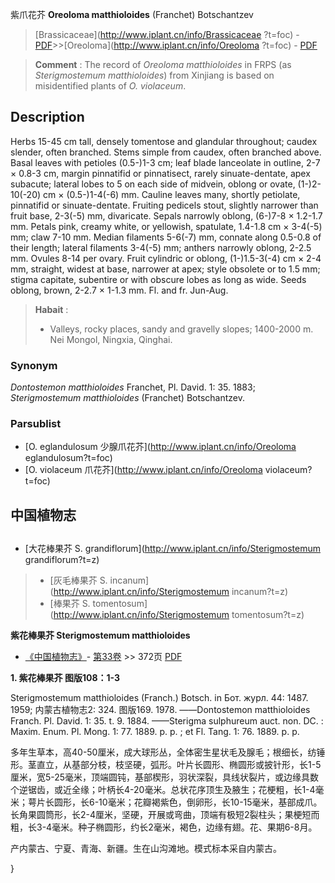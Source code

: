 紫爪花芥 **Oreoloma matthioloides** (Franchet) Botschantzev

> [Brassicaceae](http://www.iplant.cn/info/Brassicaceae ?t=foc) - [PDF](http://iplant.cn/foc/pdf/Brassicaceae.pdf)>>[Oreoloma](http://www.iplant.cn/info/Oreoloma ?t=foc) - [PDF](http://www.iplant.cn/foc/pdf/Oreoloma.pdf)

> **Comment** : 
> The record of *Oreoloma matthioloides* in FRPS (as *Sterigmostemum matthioloides*) from Xinjiang is based on misidentified plants of *O. violaceum*.

## Description

Herbs 15-45 cm tall, densely tomentose and glandular throughout; caudex slender, often branched. Stems simple from caudex, often branched above. Basal leaves with petioles (0.5-)1-3 cm; leaf blade lanceolate in outline, 2-7 × 0.8-3 cm, margin pinnatifid or pinnatisect, rarely sinuate-dentate, apex subacute; lateral lobes to 5 on each side of midvein, oblong or ovate, (1-)2-10(-20) cm × (0.5-)1-4(-6) mm. Cauline leaves many, shortly petiolate, pinnatifid or sinuate-dentate. Fruiting pedicels stout, slightly narrower than fruit base, 2-3(-5) mm, divaricate. Sepals narrowly oblong, (6-)7-8 × 1.2-1.7 mm. Petals pink, creamy white, or yellowish, spatulate, 1.4-1.8 cm × 3-4(-5) mm; claw 7-10 mm. Median filaments 5-6(-7) mm, connate along 0.5-0.8 of their length; lateral filaments 3-4(-5) mm; anthers narrowly oblong, 2-2.5 mm. Ovules 8-14 per ovary. Fruit cylindric or oblong, (1-)1.5-3(-4) cm × 2-4 mm, straight, widest at base, narrower at apex; style obsolete or to 1.5 mm; stigma capitate, subentire or with obscure lobes as long as wide. Seeds oblong, brown, 2-2.7 × 1-1.3 mm. Fl. and fr. Jun-Aug.

> **Habait** : 
>* Valleys, rocky places, sandy and gravelly slopes; 1400-2000 m. Nei Mongol, Ningxia, Qinghai.

### Synonym
*Dontostemon matthioloides* Franchet, Pl. David. 1: 35. 1883; *Sterigmostemum matthioloides* (Franchet) Botschantzev.

### Parsublist

* [O.  eglandulosum  少腺爪花芥](http://www.iplant.cn/info/Oreoloma eglandulosum?t=foc)
* [O.  violaceum  爪花芥](http://www.iplant.cn/info/Oreoloma violaceum?t=foc)

## 中国植物志

## 
* [大花棒果芥  S.  grandiflorum](http://www.iplant.cn/info/Sterigmostemum grandiflorum?t=z)
> * [灰毛棒果芥  S.  incanum](http://www.iplant.cn/info/Sterigmostemum incanum?t=z)
> * [棒果芥  S.  tomentosum](http://www.iplant.cn/info/Sterigmostemum tomentosum?t=z)

**紫花棒果芥 Sterigmostemum matthioloides**

* [《中国植物志》](http://www.iplant.cn/frps)- [第33卷](http://www.iplant.cn/frps/vol/33) >> 372页 [PDF](http://www.iplant.cn/frps/pdf/33/372.pdf)

**1. 紫花棒果芥 图版108：1-3**

Sterigmostemum matthioloides (Franch.) Botsch. in Бот. журл. 44: 1487. 1959; 内蒙古植物志2: 324. 图版169. 1978. ——Dontostemon matthioloides Franch. Pl. David. 1: 35. t. 9. 1884. ——Sterigma sulphureum auct. non. DC. : Maxim. Enum. Pl. Mong. 1: 77. 1889. p. p. ; et Fl. Tang. 1: 76. 1889. p. p.

多年生草本，高40-50厘米，成大球形丛，全体密生星状毛及腺毛；根细长，纺锤形。茎直立，从基部分枝，枝坚硬，弧形。叶片长圆形、椭圆形或披针形，长1-5厘米，宽5-25毫米，顶端圆钝，基部楔形，羽状深裂，具线状裂片，或边缘具数个逆锯齿，或近全缘；叶柄长4-20毫米。总状花序顶生及腋生；花梗粗，长1-4毫米；萼片长圆形，长6-10毫米；花瓣褐紫色，倒卵形，长10-15毫米，基部成爪。长角果圆筒形，长2-4厘米，坚硬，开展或弯曲，顶端有极短2裂柱头；果梗短而粗，长3-4毫米。种子椭圆形，约长2毫米，褐色，边缘有翅。花、果期6-8月。

产内蒙古、宁夏、青海、新疆。生在山沟滩地。模式标本采自内蒙古。

}